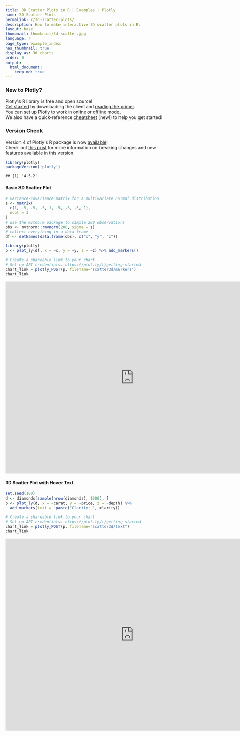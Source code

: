 ```yaml
---
title: 3D Scatter Plots in R | Examples | Plotly
name: 3D Scatter Plots
permalink: r/3d-scatter-plots/
description: How to make interactive 3D scatter plots in R.
layout: base
thumbnail: thumbnail/3d-scatter.jpg
language: r
page_type: example_index
has_thumbnail: true
display_as: 3d_charts
order: 0
output:
  html_document:
    keep_md: true
---
```



### New to Plotly?

Plotly's R library is free and open source!<br>
[Get started](https://plot.ly/r/getting-started/) by downloading the client and [reading the primer](https://plot.ly/r/getting-started/).<br>
You can set up Plotly to work in [online](https://plot.ly/r/getting-started/#hosting-graphs-in-your-online-plotly-account) or [offline](https://plot.ly/r/offline/) mode.<br>
We also have a quick-reference [cheatsheet](https://images.plot.ly/plotly-documentation/images/r_cheat_sheet.pdf) (new!) to help you get started!

### Version Check

Version 4 of Plotly's R package is now [available](https://plot.ly/r/getting-started/#installation)!<br>
Check out [this post](http://moderndata.plot.ly/upgrading-to-plotly-4-0-and-above/) for more information on breaking changes and new features available in this version.

```r
library(plotly)
packageVersion('plotly')
```

```
## [1] '4.5.2'
```

#### Basic 3D Scatter Plot


```r
# variance-covariance matrix for a multivariate normal distribution
s <- matrix(
  c(1, .5, .5, .5, 1, .5, .5, .5, 1),
  ncol = 3
)
# use the mvtnorm package to sample 200 observations
obs <- mvtnorm::rmvnorm(200, sigma = s)
# collect everything in a data-frame
df <- setNames(data.frame(obs), c("x", "y", "z"))

library(plotly)
p <- plot_ly(df, x = ~x, y = ~y, z = ~z) %>% add_markers()

# Create a shareable link to your chart
# Set up API credentials: https://plot.ly/r/getting-started
chart_link = plotly_POST(p, filename="scatter3d/markers")
chart_link
```

<iframe src="https://plot.ly/~RPlotBot/3056.embed" width="800" height="600" id="igraph" scrolling="no" seamless="seamless" frameBorder="0"> </iframe>


#### 3D Scatter Plot with Hover Text


```r
set.seed(100)
d <- diamonds[sample(nrow(diamonds), 1000), ]
p <- plot_ly(d, x = ~carat, y = ~price, z = ~depth) %>%
  add_markers(text = ~paste("Clarity: ", clarity))

# Create a shareable link to your chart
# Set up API credentials: https://plot.ly/r/getting-started
chart_link = plotly_POST(p, filename="scatter3d/text")
chart_link
```

<iframe src="https://plot.ly/~RPlotBot/3058.embed" width="800" height="600" id="igraph" scrolling="no" seamless="seamless" frameBorder="0"> </iframe>
